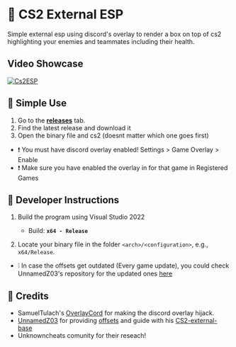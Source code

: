 # 🎡 CS2 External ESP

Simple external esp using discord's overlay to render a box on top of cs2 highlighting your enemies and teammates including their health.

## Video Showcase

[![Cs2ESP](https://cdn.discordapp.com/attachments/903283950267564094/1148225159443005440/image.png)](https://youtu.be/SV_lddIxQ5w)
## 🌳 Simple Use

1. Go to the [**releases**](https://github.com/IMXNOOBX/cs2-external-esp/releases) tab.
2. Find the latest release and download it
3. Open the binary file and cs2 (doesnt matter which one goes first)

* ❗ You must have discord overlay enabled! Settings > Game Overlay > Enable
* ❗ Make sure you have enabled the overlay in for that game in Registered Games

## 📘 Developer Instructions

1. Build the program using Visual Studio 2022
	- Build: **`x64 - Release`**

2. Locate your binary file in the folder `<arch>/<configuration>`, e.g., `x64/Release`.

* ❕ In case the offsets get outdated (Every game update), you could check UnnamedZ03's repository for the updated ones [here](https://github.com/UnnamedZ03/CS2-external-base/blob/58466cd7feba2fbcf5ab49b0dbbdc7bcd6d7df58/source/CSSPlayer.hpp#L3-L15)

## 💫 Credits

* SamuelTulach's [OverlayCord](https://github.com/SamuelTulach/OverlayCord) for making the discord overlay hijack.
* [UnnamedZ03](https://github.com/UnnamedZ03) for providing [offsets](https://www.unknowncheats.me/forum/3846642-post734.html) and guide with his [CS2-external-base](https://github.com/UnnamedZ03/CS2-external-base)
* Unknowncheats comunity for their reseach!
